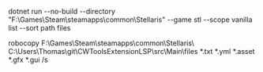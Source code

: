 dotnet run --no-build --directory "F:\Games\Steam\steamapps\common\Stellaris" --game stl --scope vanilla list --sort path files

robocopy F:\Games\Steam\steamapps\common\Stellaris\ C:\Users\Thomas\git\CWToolsExtensionLSP\src\Main\files *.txt *.yml *.asset *.gfx *.gui /s